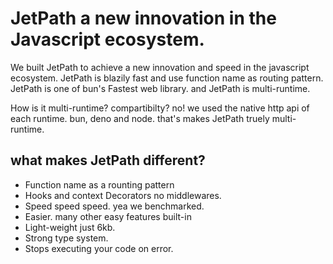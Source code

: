 # JetPath a new innovation in the Javascript ecosystem.

We built JetPath to achieve a new innovation and speed in the javascript ecosystem. JetPath is blazily fast and use function name as routing pattern. JetPath is one of bun's Fastest web library. and JetPath is multi-runtime.

How is it multi-runtime?
compartibilty? no!
we used the native http api of each runtime. bun, deno and node. that's makes JetPath truely multi-runtime.

## what makes JetPath different?

- Function name as a rounting pattern
- Hooks and context Decorators no middlewares.
- Speed speed speed. yea we benchmarked.
- Easier. many other easy features built-in
- Light-weight just 6kb.
- Strong type system.
- Stops executing your code on error.

